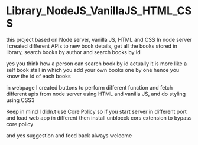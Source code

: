 # Library_NodeJS_VanillaJS_HTML_CSS
this project based on Node server, vanilla JS, HTML and CSS
In node server I created different APIs to new book details, get all the books stored in library, search books by author and search books by Id

yes you think how a person can search book by id actually it is more like a self book stall in which you add your own books one by one hence you know the id of each books

in webpage I created buttons to perform different function and fetch different apis from node server using HTML and vanilla JS, and do styling using CSS3

Keep in mind I didn.t use Core Policy so if you start server in different port and load web app in different then install unblocck cors extension to bypass core policy

and yes suggestion and feed back always welcome
